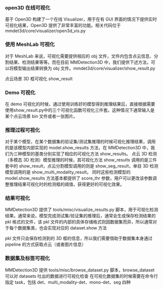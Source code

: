 ### open3D 在线可视化
基于 Open3D 构建了一个在线 Visualizer，用于在有 GUI 界面的情况下提供实时可视化结果，Open3D 提供了非常丰富的功能。相关代码位于 mmdet3d/core/visualizer/open3d_vis.py 

### 使用 MeshLab 可视化
对于 MeshLab 来说，可视化需要提供相应的 obj 文件，文件内包含点云信息、分割结果、检测结果等等。而在目前 MMDetection3D 中，我们提供下述方法，可以将模型输出结果转换为 obj 文件。mmdet3d/core/visualizer/show_result.py

点云场景 3D 框可视化 show_result

### Demo 可视化
在 demo 可视化的时候，通过使用训练好的模型得到推理结果后，直接根据需要使用show_result.py中的三个可视化函数可视化三件套。这种情况下通常输入是某个点云场景 bin 文件或者一张图片。

### 推理过程可视化
对于某个模型，在某个数据集的验证集/测试集推理的时候可视化推理结果，调用的是该模型内部实现的 model.show_results 方法，在 MMDetection3D 中，我们为三种模型的基类分别实现了相应的可视化方法 show_results。
点云 3D 检测（多模态 3D 检测）模型推理的时候，其可视化方法 show_results 调用的是三件套中的 show_result，点云分割模型调用的则是 show_seg_result，单目 3D 检测模型调用的是 show_multi_modality_result。
同时这些检测模型的 model.show_results 方法基本都提供了 score_thr 参数，用户可以更改该参数调整推理结果可视化时的检测框的阈值，获得更好的可视化效果。

### 结果可视化
MMDetection3D 提供了 tools/misc/visualize_results.py 脚本，用于可视化检测结果。通常来说，模型完成测试集/验证集的推理后，通常会生成保存检测结果的 pkl 格式的文件，该 pkl 文件的内部的具体存储格式则因数据集而异，所以通常对于每个数据集类，也会实现对应的 dataset.show 方法

pkl 文件只会保存检测到的 3D 框的信息，所以我们需要借助于数据集本身通过 pipeline 的方式获取点云（或者图片信息）


### 数据集及标签可视化
MMDetection3D 提供 tools/misc/browse_dataset.py 脚本，browse_dataset 可以对 datasets 吐出的数据进行可视化检查
在可视化数据集的时候需要在命令行指定 task，包括 det、multi_modality-det、mono-det、seg 四种
